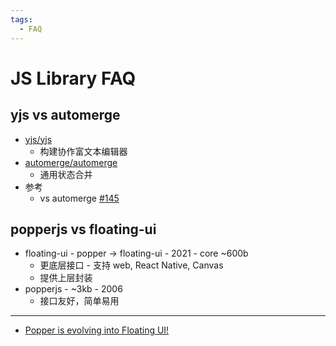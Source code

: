 ```yaml
---
tags:
  - FAQ
---
```


# JS Library FAQ

## yjs vs automerge

- [yjs/yjs](https://github.com/yjs/yjs)
  - 构建协作富文本编辑器
- [automerge/automerge](https://github.com/automerge/automerge)
  - 通用状态合并
- 参考
  - vs automerge [#145](https://github.com/yjs/yjs/issues/145)

## popperjs vs floating-ui

- floating-ui - popper -> floating-ui - 2021 - core ~600b
  - 更底层接口 - 支持 web, React Native, Canvas
  - 提供上层封装
- popperjs - ~3kb - 2006
  - 接口友好，简单易用

---

- [Popper is evolving into Floating UI!](https://github.com/floating-ui/floating-ui/discussions/1425)
